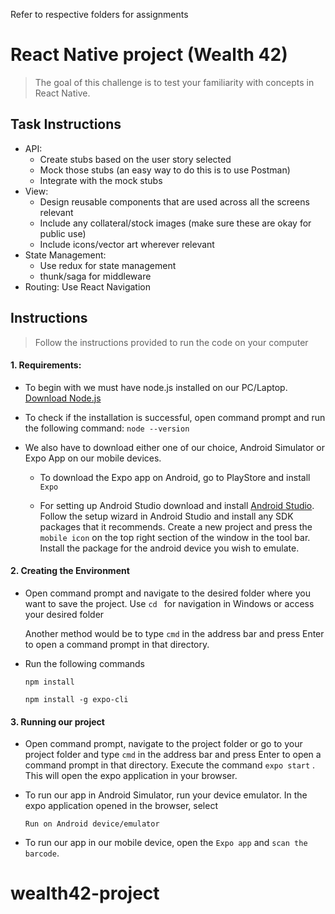 Refer to respective folders for assignments

# React Native project (Wealth 42)

> The goal of this challenge is to test your familiarity with concepts in React Native.

## Task Instructions

- API:
  - Create stubs based on the user story selected
  - Mock those stubs (an easy way to do this is to use Postman)
  - Integrate with the mock stubs
- View:
  - Design reusable components that are used across all the screens relevant
  - Include any collateral/stock images (make sure these are okay for public use)
  - Include icons/vector art wherever relevant
- State Management:
  - Use redux for state management
  - thunk/saga for middleware
- Routing: Use React Navigation

## Instructions

> Follow the instructions provided to run the code on your computer

#### 1. Requirements:

- To begin with we must have node.js installed on our PC/Laptop. [Download Node.js](https://nodejs.org/en/download/)

- To check if the installation is successful, open command prompt and run the following command:
  `node --version`

- We also have to download either one of our choice, Android Simulator or Expo App on our mobile devices.

  - To download the Expo app on Android, go to PlayStore and install `Expo`

  - For setting up Android Studio download and install [Android Studio](https://developer.android.com/studio?hl=zh-cn). Follow the setup wizard in Android Studio and install any SDK packages that it recommends. Create a new project and press the `mobile icon` on the top right section of the window in the tool bar. Install the package for the android device you wish to emulate.

#### 2. Creating the Environment


- Open command prompt and navigate to the desired folder where you want to save the project.
  Use `cd ` for navigation in Windows or access your desired folder

  Another method would be to type `cmd` in the address bar and press Enter to open a command prompt in that directory.

- Run the following commands

  `npm install`

  `npm install -g expo-cli `

#### 3. Running our project

- Open command prompt, navigate to the project folder or go to your project folder and type `cmd` in the address bar and press Enter to open a command prompt in that directory. Execute the command `expo start` . This will open the expo application in your browser.

- To run our app in Android Simulator, run your device emulator. In the expo application opened in the browser, select

  `Run on Android device/emulator`

- To run our app in our mobile device, open the `Expo app` and `scan the barcode`.
# wealth42-project
